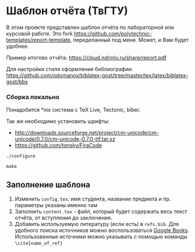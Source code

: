 # Шаблон отчёта (ТвГТУ)
В этом проекте представлен шаблон отчёта по лабораторной или курсовой работе.
Это fork https://github.com/polytechnic-templates/report-template, переделанный
под меня. Может, и Вам будет удобнее.

Пример итогово отчёта: https://cloud.ndrmlv.ru/share/report.pdf

Для настройки стиля оформления библиографии: https://github.com/odomanov/biblatex-gost/tree/master/tex/latex/biblatex-gost/bbx

### Сборка локально

Понадобится *nix система с TeX Live, Tectonic, biber.

Так же необходимо установить шрифты: 

- http://downloads.sourceforge.net/project/cm-unicode/cm-unicode/0.7.0/cm-unicode-0.7.0-ttf.tar.xz
- https://github.com/tonsky/FiraCode


```
./configure

make
```

## Заполнение шаблона

1. Изменить `config.tex`: имя студента, название предмета и пр. параметры
   указаны именно там
2. Заполнить `content.tex` - файл, который будет содержать весь текст отчёта,
   от вступления до заключения.
3. Добавить используемую литературу (если есть) в `refs.bib`. Для удобного
   поиска источников можно воспользоваться [Google
   Books](https://books.google.com/). Использованные источники можно указывать
   с помощью команды `\cite{name_of_ref}`
